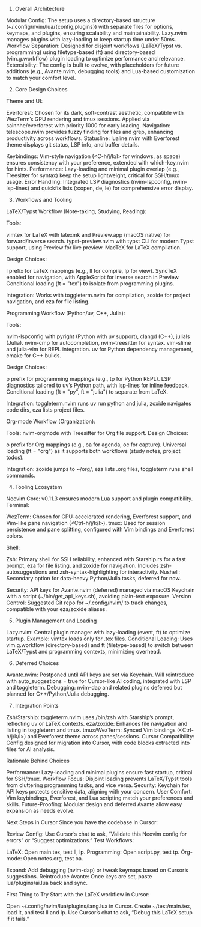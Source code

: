 1. Overall Architecture

Modular Config: The setup uses a directory-based structure (~/.config/nvim/lua/{config,plugins}) with separate files for options, keymaps, and plugins, ensuring scalability and maintainability. Lazy.nvim manages plugins with lazy-loading to keep startup time under 50ms.
Workflow Separation: Designed for disjoint workflows (LaTeX/Typst vs. programming) using filetype-based (ft) and directory-based (vim.g.workflow) plugin loading to optimize performance and relevance.
Extensibility: The config is built to evolve, with placeholders for future additions (e.g., Avante.nvim, debugging tools) and Lua-based customization to match your comfort level.

2. Core Design Choices

Theme and UI:

Everforest: Chosen for its dark, soft-contrast aesthetic, compatible with WezTerm’s GPU rendering and tmux sessions. Applied via sainnhe/everforest with priority 1000 for early loading.
Navigation: telescope.nvim provides fuzzy finding for files and grep, enhancing productivity across workflows.
Statusline: lualine.nvim with Everforest theme displays git status, LSP info, and buffer details.


Keybindings: Vim-style navigation (<C-h/j/k/l> for windows, <leader> as space) ensures consistency with your preference, extended with which-key.nvim for hints.
Performance: Lazy-loading and minimal plugin overlap (e.g., Treesitter for syntax) keep the setup lightweight, critical for SSH/tmux usage.
Error Handling: Integrated LSP diagnostics (nvim-lspconfig, nvim-lsp-lines) and quickfix lists (:copen, <leader>de, <leader>le) for comprehensive error display.

3. Workflows and Tooling

LaTeX/Typst Workflow (Note-taking, Studying, Reading):

Tools:

vimtex for LaTeX with latexmk and Preview.app (macOS native) for forward/inverse search.
typst-preview.nvim with typst CLI for modern Typst support, using Preview for live preview.
MacTeX for LaTeX compilation.


Design Choices:

<leader>l prefix for LaTeX mappings (e.g., <leader>ll for compile, <leader>lp for view).
SyncTeX enabled for navigation, with AppleScript for inverse search in Preview.
Conditional loading (ft = "tex") to isolate from programming plugins.


Integration: Works with toggleterm.nvim for compilation, zoxide for project navigation, and eza for file listing.


Programming Workflow (Python/uv, C++, Julia):

Tools:

nvim-lspconfig with pyright (Python with uv support), clangd (C++), julials (Julia).
nvim-cmp for autocompletion, nvim-treesitter for syntax.
vim-slime and julia-vim for REPL integration.
uv for Python dependency management, cmake for C++ builds.


Design Choices:

<leader>p prefix for programming mappings (e.g., <leader>tp for Python REPL).
LSP diagnostics tailored to uv’s Python path, with lsp-lines for inline feedback.
Conditional loading (ft = "py", ft = "julia") to separate from LaTeX.


Integration: toggleterm.nvim runs uv run python and julia, zoxide navigates code dirs, eza lists project files.


Org-mode Workflow (Organization):

Tools: nvim-orgmode with Treesitter for Org file support.
Design Choices:

<leader>o prefix for Org mappings (e.g., <leader>oa for agenda, <leader>oc for capture).
Universal loading (ft = "org") as it supports both workflows (study notes, project todos).


Integration: zoxide jumps to ~/org/, eza lists .org files, toggleterm runs shell commands.



4. Tooling Ecosystem

Neovim Core: v0.11.3 ensures modern Lua support and plugin compatibility.
Terminal:

WezTerm: Chosen for GPU-accelerated rendering, Everforest support, and Vim-like pane navigation (<Ctrl-h/j/k/l>).
tmux: Used for session persistence and pane splitting, configured with Vim bindings and Everforest colors.


Shell:

Zsh: Primary shell for SSH reliability, enhanced with Starship.rs for a fast prompt, eza for file listing, and zoxide for navigation. Includes zsh-autosuggestions and zsh-syntax-highlighting for interactivity.
Nushell: Secondary option for data-heavy Python/Julia tasks, deferred for now.


Security: API keys for Avante.nvim (deferred) managed via macOS Keychain with a script (~/bin/get_api_keys.sh), avoiding plain-text exposure.
Version Control: Suggested Git repo for ~/.config/nvim/ to track changes, compatible with your eza/zoxide aliases.

5. Plugin Management and Loading

Lazy.nvim: Central plugin manager with lazy-loading (event, ft) to optimize startup. Example: vimtex loads only for .tex files.
Conditional Loading: Uses vim.g.workflow (directory-based) and ft (filetype-based) to switch between LaTeX/Typst and programming contexts, minimizing overhead.

6. Deferred Choices

Avante.nvim: Postponed until API keys are set via Keychain. Will reintroduce with auto_suggestions = true for Cursor-like AI coding, integrated with LSP and toggleterm.
Debugging: nvim-dap and related plugins deferred but planned for C++/Python/Julia debugging.

7. Integration Points

Zsh/Starship: toggleterm.nvim uses /bin/zsh with Starship’s prompt, reflecting uv or LaTeX contexts.
eza/zoxide: Enhances file navigation and listing in toggleterm and tmux.
tmux/WezTerm: Synced Vim bindings (<Ctrl-h/j/k/l>) and Everforest theme across panes/sessions.
Cursor Compatibility: Config designed for migration into Cursor, with code blocks extracted into files for AI analysis.

Rationale Behind Choices

Performance: Lazy-loading and minimal plugins ensure fast startup, critical for SSH/tmux.
Workflow Focus: Disjoint loading prevents LaTeX/Typst tools from cluttering programming tasks, and vice versa.
Security: Keychain for API keys protects sensitive data, aligning with your concern.
User Comfort: Vim keybindings, Everforest, and Lua scripting match your preferences and skills.
Future-Proofing: Modular design and deferred Avante allow easy expansion as needs evolve.

Next Steps in Cursor
Since you have the codebase in Cursor:

Review Config: Use Cursor’s chat to ask, “Validate this Neovim config for errors” or “Suggest optimizations.”
Test Workflows:

LaTeX: Open main.tex, test <leader>ll, <leader>lp.
Programming: Open script.py, test <leader>tp.
Org-mode: Open notes.org, test <leader>oa.


Expand: Add debugging (nvim-dap) or tweak keymaps based on Cursor’s suggestions.
Reintroduce Avante: Once keys are set, paste lua/plugins/ai.lua back and sync.

First Thing to Try
Start with the LaTeX workflow in Cursor:

Open ~/.config/nvim/lua/plugins/lang.lua in Cursor.
Create ~/test/main.tex, load it, and test <leader>ll and <leader>lp.
Use Cursor’s chat to ask, “Debug this LaTeX setup if it fails.”
